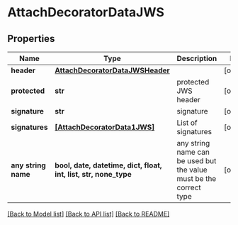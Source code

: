 # AttachDecoratorDataJWS


## Properties
Name | Type | Description | Notes
------------ | ------------- | ------------- | -------------
**header** | [**AttachDecoratorDataJWSHeader**](AttachDecoratorDataJWSHeader.md) |  | [optional] 
**protected** | **str** | protected JWS header | [optional] 
**signature** | **str** | signature | [optional] 
**signatures** | [**[AttachDecoratorData1JWS]**](AttachDecoratorData1JWS.md) | List of signatures | [optional] 
**any string name** | **bool, date, datetime, dict, float, int, list, str, none_type** | any string name can be used but the value must be the correct type | [optional]

[[Back to Model list]](../README.md#documentation-for-models) [[Back to API list]](../README.md#documentation-for-api-endpoints) [[Back to README]](../README.md)


